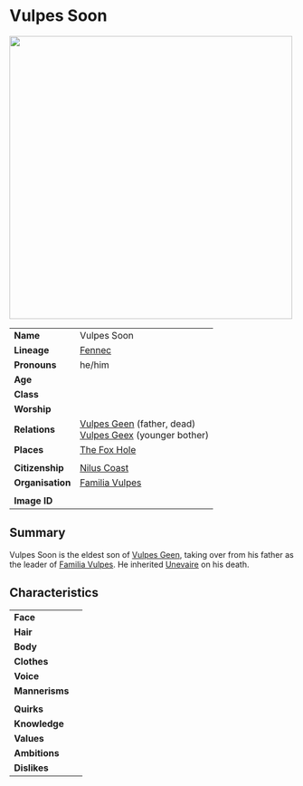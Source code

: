 # Vulpes Soon

<img src="https://raw.githubusercontent.com/jesskelsall/astarus-images/main/characters/portraits/imageid.png" height="500" />

|||
| --- | --- |
| **Name** | Vulpes Soon | character.3
| **Lineage** | [Fennec](../lineages/fennec.md) |
| **Pronouns** | he/him |
| **Age** | |
| **Class** | |
| **Worship** | |
| **Relations** | [Vulpes Geen](vulpes-geen.md) (father, dead)<br>[Vulpes Geex](vulpes-geex.md) (younger bother) |
| **Places** | [The Fox Hole](../places/buildings/the-fox-hole.md) |
|||
| **Citizenship** | [Nilus Coast](../civilisations/nilsavnic-alliance/states/nilus-coast.md) |
| **Organisation** | [Familia Vulpes](../organisations/familia-vulpes.md) |
|||
| **Image ID** | |

## Summary

Vulpes Soon is the eldest son of [Vulpes Geen](vulpes-geen.md), taking over from his father as the leader of [Familia Vulpes](../organisations/familia-vulpes.md). He inherited [Unevaire](../items/artifacts-of-oonar/weapons/unevaire.md) on his death.

## Characteristics

| | |
| --- | --- |
| **Face** | | characteristics.2
| **Hair** | |
| **Body** | |
| **Clothes** | |
| **Voice** | |
| **Mannerisms** | |
| | |
| **Quirks** | |
| **Knowledge** | |
| **Values** | |
| **Ambitions** | |
| **Dislikes** | |
